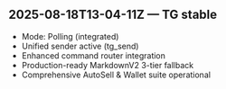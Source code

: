 ## 2025-08-18T13-04-11Z — TG stable
- Mode: Polling (integrated)
- Unified sender active (tg_send)
- Enhanced command router integration
- Production-ready MarkdownV2 3-tier fallback
- Comprehensive AutoSell & Wallet suite operational

